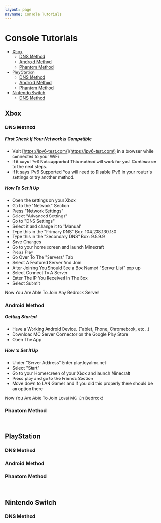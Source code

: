 ```yaml
---
layout: page
navname: Console Tutorials
---
```


# Console Tutorials

- [Xbox](#xbox)
  - [DNS Method](#dnsmethod1)
  - [Android Method](#androidmethod1)
  - [Phantom Method](#phantommethod1)
- [PlayStation](#playstation)
  - [DNS Method](#dnsmethod2)
  - [Android Method](#androidmethod2)
  - [Phantom Method](#phantommethod2)
- [Nintendo Switch](#nintendo-switch)
  - [DNS Method](#dnsmethod3)



## Xbox
<h3 id="dnsmethod1">DNS Method</h3>

##### First Check If Your Network Is Compatible 
- Visit [https://ipv6-test.com/](https://ipv6-test.com/) in a browser while connected to your WiFi
- If it says IPv6 Not supported This method will work for you! Continue on to the next steps.
- If It says IPv6 Supported You will need to Disable IPv6 in your router's settings or try another method.

##### How To Set It Up
- Open the settings on your Xbox
- Go to the "Network" Section
- Press "Network Settings"
- Select "Advanced Settings"
- Go to "DNS Settings"
- Select it and change it to "Manual"
- Type this in the "Primary DNS" Box: 104.238.130.180
- Type this in the "Secondary DNS" Box: 9.9.9.9
- Save Changes
- Go to your home screen and launch Minecraft
- Press Play
- Go Over To The "Servers" Tab
- Select A Featured Server And Join
- After Joining You Should See a Box Named "Server List" pop up
- Select Connect To A Server
- Enter The IP You Received In The Box
- Select Submit  

Now You Are Able To Join Any Bedrock Server! 


<h3 id="androidmethod1">Android Method</h3>

##### Getting Started
- Have a Working Android Device. (Tablet, Phone, Chromebook, etc...)
- Download MC Server Connector on the Google Play Store 
- Open The App

##### How to Set It Up
- Under "Server Address" Enter play.loyalmc.net
- Select "Start"
- Go to your Homescreen of your Xbox and launch Minecraft
- Press play and go to the Friends Section
- Move down to LAN Games and if you did this properly there should be an option there

Now You Are Able To Join Loyal MC On Bedrock!

<h3 id="phantommethod1">Phantom Method</h3>

</br>

## PlayStation
<h3 id="dnsmethod2">DNS Method</h3>

<h3 id="androidmethod2">Android Method</h3>

<h3 id="phantommethod2">Phantom Method</h3>


</br>

## Nintendo Switch
<h3 id="dnsmethod3">DNS Method</h3>
